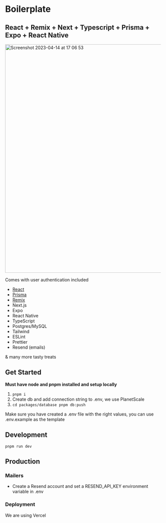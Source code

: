 # Boilerplate

## React + Remix + Next + Typescript + Prisma + Expo + React Native

<img width="738" alt="Screenshot 2023-04-14 at 17 06 53" src="https://user-images.githubusercontent.com/12549124/232088546-2c735482-9063-4297-9077-f7dd2fcb60d5.png">


Comes with user authentication included

- [React](https://github.com/facebook/react)
- [Prisma](https://www.prisma.io)
- [Remix](https://remix.run)
- Next.js
- Expo
- React Native
- TypeScript
- Postgres/MySQL
- Tailwind
- ESLint
- Prettier
- Resend (emails)

& many more tasty treats

## Get Started

**Must have node and pnpm installed and setup locally**

1. `pnpm i`
2. Create db and add connection string to .env, we use PlanetScale
3. `cd packages/database pnpm db:push`

Make sure you have created a .env file with the right values, you can use .env.example as the template

## Development

`pnpm run dev`

## Production

### Mailers

- Create a Resend account and set a RESEND_API_KEY environment variable in .env

### Deployment

We are using Vercel
